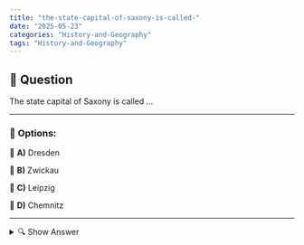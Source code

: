 ```yaml
---
title: "the-state-capital-of-saxony-is-called-"
date: "2025-05-23"
categories: "History-and-Geography"
tags: "History-and-Geography"
---
```


## 📌 **Question**

The state capital of Saxony is called ...



---

### 📝 **Options:**

🔘 **A)** Dresden

🔘 **B)** Zwickau

🔘 **C)** Leipzig

🔘 **D)** Chemnitz

---

<details>
  <summary>🔍 Show Answer</summary>

  <p>
💡  <b>Correct Answer:</b>  a
  </p>
  <p>
    📖<b>Explanation:</b>
    
  </p>
</details>
